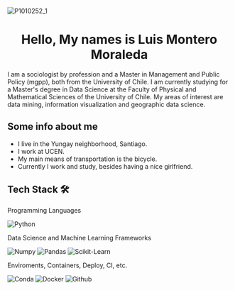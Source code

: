 
![P1010252_1](https://github.com/Luiandmont/Luiandmont/assets/83318014/9afb8e97-cec4-4a16-a7e4-22efafb4d5f1)

<h1 align="center">Hello, My names is Luis Montero Moraleda </h1>


I am a sociologist by profession and a Master in Management and Public Policy (mgpp), both from the University of Chile. I am currently studying for a Master's degree in Data Science at the Faculty of Physical and Mathematical Sciences of the University of Chile. My areas of interest are data mining, information visualization and geographic data science. 


## Some info about me


- I live in the Yungay neighborhood, Santiago.
- I work at UCEN.
- My main means of transportation is the bicycle.
- Currently I work and study, besides having a nice girlfriend.



## Tech Stack 🛠️

Programming Languages

![Python](https://img.shields.io/badge/Python-FFD43B?style=flat-square&logo=python&logoColor=blue)

Data Science and Machine Learning Frameworks

![Numpy](https://img.shields.io/badge/Numpy-777BB4?style=flat-square&logo=numpy&logoColor=white])
![Pandas](https://img.shields.io/badge/Pandas-2C2D72?style=flat-square&logo=pandas&logoColor=white])
![Scikit-Learn](https://img.shields.io/badge/scikit_learn-F7931E?style=flat-square&logo=scikit-learn&logoColor=white])


Enviroments, Containers, Deploy, CI, etc.

![Conda](https://img.shields.io/badge/conda-342B029.svg?&style=flat-square&logo=anaconda&logoColor=white)
![Docker](https://img.shields.io/badge/Docker-2CA5E0?style=flat-square&logo=docker&logoColor=white)
![Github](https://img.shields.io/badge/GitHub-100000?style=flat-square&logo=github&logoColor=white)


